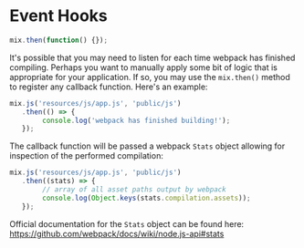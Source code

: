 # Event Hooks

```js
mix.then(function() {});
```

It's possible that you may need to listen for each time webpack has finished compiling. Perhaps you want to manually apply some bit of logic that is appropriate for your application. If so, you may use the `mix.then()` method to register any callback function. Here's an example:

```js
mix.js('resources/js/app.js', 'public/js')
   .then(() => {
        console.log('webpack has finished building!');
   });
```

The callback function will be passed a webpack `Stats` object allowing for inspection of the performed compilation:

```js
mix.js('resources/js/app.js', 'public/js')
   .then((stats) => {
        // array of all asset paths output by webpack
        console.log(Object.keys(stats.compilation.assets));
   });
```

Official documentation for the `Stats` object can be found here: https://github.com/webpack/docs/wiki/node.js-api#stats

